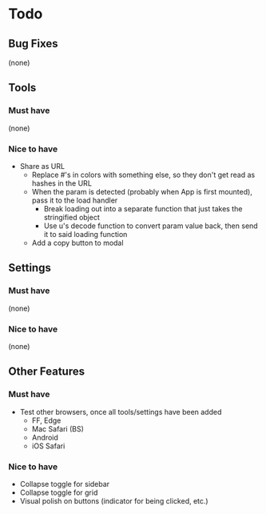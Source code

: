 # Todo

## Bug Fixes
(none)


## Tools

### Must have
(none)

### Nice to have
- Share as URL
  - Replace #'s in colors with something else, so they don't get read as hashes in the URL
  - When the param is detected (probably when App is first mounted), pass it to the load handler
    - Break loading out into a separate function that just takes the stringified object
    - Use u's decode function to convert param value back, then send it to said loading function
  - Add a copy button to modal


## Settings

### Must have
(none)

### Nice to have
(none)


## Other Features

### Must have
- Test other browsers, once all tools/settings have been added
	- FF, Edge
	- Mac Safari (BS)
	- Android
	- iOS Safari

### Nice to have
- Collapse toggle for sidebar
- Collapse toggle for grid
- Visual polish on buttons (indicator for being clicked, etc.)
